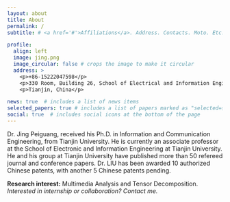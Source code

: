 ```yaml
---
layout: about
title: About
permalink: /
subtitle: # <a href='#'>Affiliations</a>. Address. Contacts. Moto. Etc.

profile:
  align: left
  image: jing.png
  image_circular: false # crops the image to make it circular
  address: >
    <p>+86-15222047598</p>
    <p>330 Room, Building 26, School of Electrical and Information Engineering</p>
    <p>Tianjin, China</p>

news: true  # includes a list of news items
selected_papers: true # includes a list of papers marked as "selected={true}"
social: true  # includes social icons at the bottom of the page
---
```


Dr. Jing Peiguang, received his Ph.D. in Information and Communication Engineering, from Tianjin University. He is currently an associate professor at the School of Electronic and Information Engineering at Tianjin University. 
He and his group at Tianjin University have published more than 50 refereed journal and conference papers. Dr. LIU has been awarded 10 authorized Chinese patents, with another 5 Chinese patents pending.

**Research interest:** Multimedia Analysis and Tensor Decomposition. *Interested in internship or collaboration? Contact me.*

<!-- Write your biography here. Tell the world about yourself. Link to your favorite [subreddit](http://reddit.com). You can put a picture in, too. The code is already in, just name your picture `prof_pic.jpg` and put it in the `img/` folder.

Put your address / P.O. box / other info right below your picture. You can also disable any these elements by editing `profile` property of the YAML header of your `_pages/about.md`. Edit `_bibliography/papers.bib` and Jekyll will render your [publications page](/al-folio/publications/) automatically.

Link to your social media connections, too. This theme is set up to use [Font Awesome icons](http://fortawesome.github.io/Font-Awesome/) and [Academicons](https://jpswalsh.github.io/academicons/), like the ones below. Add your Facebook, Twitter, LinkedIn, Google Scholar, or just disable all of them. -->
